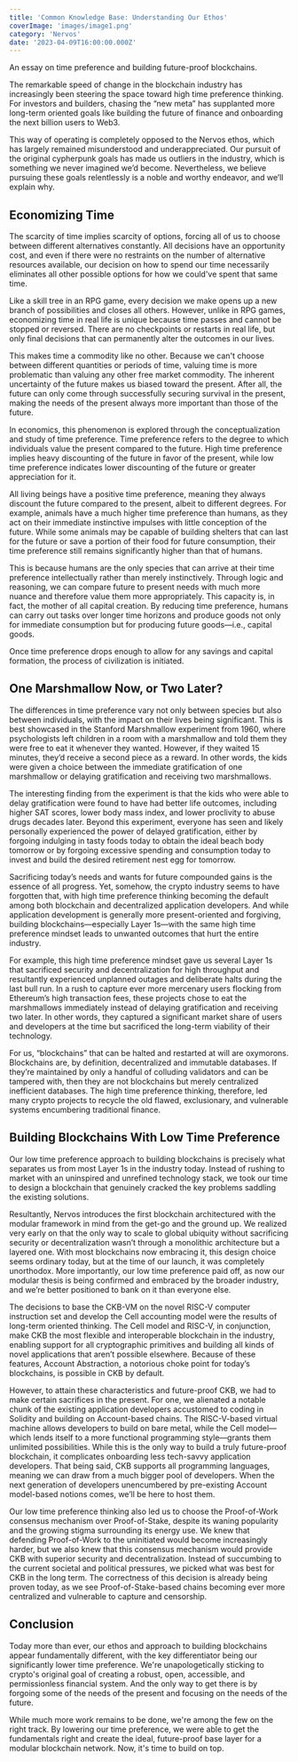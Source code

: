 ```yaml
---
title: 'Common Knowledge Base: Understanding Our Ethos'
coverImage: 'images/image1.png'
category: 'Nervos'
date: '2023-04-09T16:00:00.000Z'
---
```


An essay on time preference and building future-proof blockchains.

The remarkable speed of change in the blockchain industry has increasingly been steering the space toward high time preference thinking. For investors and builders, chasing the “new meta” has supplanted more long-term oriented goals like building the future of finance and onboarding the next billion users to Web3. 

This way of operating is completely opposed to the Nervos ethos, which has largely remained misunderstood and underappreciated. Our pursuit of the original cypherpunk goals has made us outliers in the industry, which is something we never imagined we’d become. Nevertheless, we believe pursuing these goals relentlessly is a noble and worthy endeavor, and we’ll explain why.


## Economizing Time

The scarcity of time implies scarcity of options, forcing all of us to choose between different alternatives constantly. All decisions have an opportunity cost, and even if there were no restraints on the number of alternative resources available, our decision on how to spend our time necessarily eliminates all other possible options for how we could've spent that same time. 

Like a skill tree in an RPG game, every decision we make opens up a new branch of possibilities and closes all others. However, unlike in RPG games, economizing time in real life is unique because time passes and cannot be stopped or reversed. There are no checkpoints or restarts in real life, but only final decisions that can permanently alter the outcomes in our lives.

This makes time a commodity like no other. Because we can't choose between different quantities or periods of time, valuing time is more problematic than valuing any other free market commodity. The inherent uncertainty of the future makes us biased toward the present. After all, the future can only come through successfully securing survival in the present, making the needs of the present always more important than those of the future.

In economics, this phenomenon is explored through the conceptualization and study of time preference. Time preference refers to the degree to which individuals value the present compared to the future. High time preference implies heavy discounting of the future in favor of the present, while low time preference indicates lower discounting of the future or greater appreciation for it. 

All living beings have a positive time preference, meaning they always discount the future compared to the present, albeit to different degrees. For example, animals have a much higher time preference than humans, as they act on their immediate instinctive impulses with little conception of the future. While some animals may be capable of building shelters that can last for the future or save a portion of their food for future consumption, their time preference still remains significantly higher than that of humans.

This is because humans are the only species that can arrive at their time preference intellectually rather than merely instinctively. Through logic and reasoning, we can compare future to present needs with much more nuance and therefore value them more appropriately. This capacity is, in fact, the mother of all capital creation. By reducing time preference, humans can carry out tasks over longer time horizons and produce goods not only for immediate consumption but for producing future goods—i.e., capital goods. 

Once time preference drops enough to allow for any savings and capital formation, the process of civilization is initiated.


## One Marshmallow Now, or Two Later?

The differences in time preference vary not only between species but also between individuals, with the impact on their lives being significant. This is best showcased in the Stanford Marshmallow experiment from 1960, where psychologists left children in a room with a marshmallow and told them they were free to eat it whenever they wanted. However, if they waited 15 minutes, they’d receive a second piece as a reward. In other words, the kids were given a choice between the immediate gratification of one marshmallow or delaying gratification and receiving two marshmallows.

The interesting finding from the experiment is that the kids who were able to delay gratification were found to have had better life outcomes, including higher SAT scores, lower body mass index, and lower proclivity to abuse drugs decades later. Beyond this experiment, everyone has seen and likely personally experienced the power of delayed gratification, either by forgoing indulging in tasty foods today to obtain the ideal beach body tomorrow or by forgoing excessive spending and consumption today to invest and build the desired retirement nest egg for tomorrow.

Sacrificing today’s needs and wants for future compounded gains is the essence of all progress. Yet, somehow, the crypto industry seems to have forgotten that, with high time preference thinking becoming the default among both blockchain and decentralized application developers. And while application development is generally more present-oriented and forgiving, building blockchains—especially Layer 1s—with the same high time preference mindset leads to unwanted outcomes that hurt the entire industry.

For example, this high time preference mindset gave us several Layer 1s that sacrificed security and decentralization for high throughput and resultantly experienced unplanned outages and deliberate halts during the last bull run. In a rush to capture ever more mercenary users flocking from Ethereum’s high transaction fees, these projects chose to eat the marshmallows immediately instead of delaying gratification and receiving two later. In other words, they captured a significant market share of users and developers at the time but sacrificed the long-term viability of their technology.

For us, “blockchains” that can be halted and restarted at will are oxymorons. Blockchains are, by definition, decentralized and immutable databases. If they’re maintained by only a handful of colluding validators and can be tampered with, then they are not blockchains but merely centralized inefficient databases. The high time preference thinking, therefore, led many crypto projects to recycle the old flawed, exclusionary, and vulnerable systems encumbering traditional finance.


## Building Blockchains With Low Time Preference 

Our low time preference approach to building blockchains is precisely what separates us from most Layer 1s in the industry today. Instead of rushing to market with an uninspired and unrefined technology stack, we took our time to design a blockchain that genuinely cracked the key problems saddling the existing solutions.

Resultantly, Nervos introduces the first blockchain architectured with the modular framework in mind from the get-go and the ground up. We realized very early on that the only way to scale to global ubiquity without sacrificing security or decentralization wasn’t through a monolithic architecture but a layered one. With most blockchains now embracing it, this design choice seems ordinary today, but at the time of our launch, it was completely unorthodox. More importantly, our low time preference paid off, as now our modular thesis is being confirmed and embraced by the broader industry, and we’re better positioned to bank on it than everyone else.

The decisions to base the CKB-VM on the novel RISC-V computer instruction set and develop the Cell accounting model were the results of long-term oriented thinking. The Cell model and RISC-V, in conjunction, make CKB the most flexible and interoperable blockchain in the industry, enabling support for all cryptographic primitives and building all kinds of novel applications that aren’t possible elsewhere. Because of these features, Account Abstraction, a notorious choke point for today’s blockchains, is possible in CKB by default.

However, to attain these characteristics and future-proof CKB, we had to make certain sacrifices in the present. For one, we alienated a notable chunk of the existing application developers accustomed to coding in Solidity and building on Account-based chains. The RISC-V-based virtual machine allows developers to build on bare metal, while the Cell model—which lends itself to a more functional programming style—grants them unlimited possibilities. While this is the only way to build a truly future-proof blockchain, it complicates onboarding less tech-savvy application developers. That being said, CKB supports all programming languages, meaning we can draw from a much bigger pool of developers. When the next generation of developers unencumbered by pre-existing Account model-based notions comes, we’ll be here to host them.

Our low time preference thinking also led us to choose the Proof-of-Work consensus mechanism over Proof-of-Stake, despite its waning popularity and the growing stigma surrounding its energy use. We knew that defending Proof-of-Work to the uninitiated would become increasingly harder, but we also knew that this consensus mechanism would provide CKB with superior security and decentralization. Instead of succumbing to the current societal and political pressures, we picked what was best for CKB in the long term. The correctness of this decision is already being proven today, as we see Proof-of-Stake-based chains becoming ever more centralized and vulnerable to capture and censorship.


## Conclusion

Today more than ever, our ethos and approach to building blockchains appear fundamentally different, with the key differentiator being our significantly lower time preference. We're unapologetically sticking to crypto's original goal of creating a robust, open, accessible, and permissionless financial system. And the only way to get there is by forgoing some of the needs of the present and focusing on the needs of the future. 

While much more work remains to be done, we're among the few on the right track. By lowering our time preference, we were able to get the fundamentals right and create the ideal, future-proof base layer for a modular blockchain network. Now, it's time to build on top.
